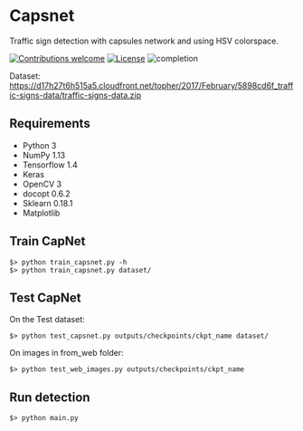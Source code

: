 # Capsnet
Traffic sign detection with capsules network and using HSV colorspace.

[![Contributions welcome](https://img.shields.io/badge/contributions-welcome-brightgreen.svg?style=plastic)](CONTRIBUTING.md)
[![License](https://img.shields.io/badge/license-Apache%202.0-blue.svg?style=plastic)](https://opensource.org/licenses/Apache-2.0)
![completion](https://img.shields.io/badge/completion%20state-80%25-blue.svg?style=plastic)

Dataset: https://d17h27t6h515a5.cloudfront.net/topher/2017/February/5898cd6f_traffic-signs-data/traffic-signs-data.zip

## Requirements
- Python 3
- NumPy 1.13
- Tensorflow 1.4
- Keras
- OpenCV 3
- docopt 0.6.2
- Sklearn 0.18.1
- Matplotlib

## Train CapNet

    $> python train_capsnet.py -h
    $> python train_capsnet.py dataset/
## Test CapNet

On the Test dataset:

    $> python test_capsnet.py outputs/checkpoints/ckpt_name dataset/ 
    
On images in from_web folder:

    $> python test_web_images.py outputs/checkpoints/ckpt_name
    
## Run detection

    $> python main.py
